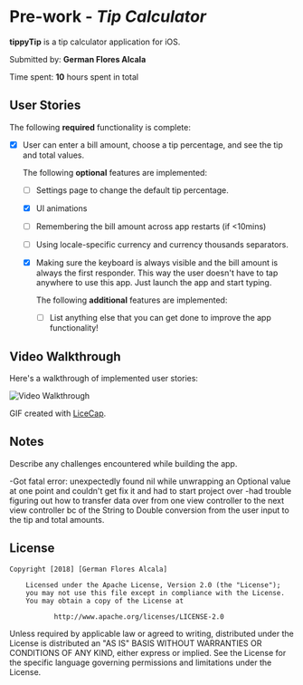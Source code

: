 # Pre-work - *Tip Calculator*

**tippyTip** is a tip calculator application for iOS.

Submitted by: **German Flores Alcala**

Time spent: **10** hours spent in total

## User Stories

The following **required** functionality is complete:

* [x] User can enter a bill amount, choose a tip percentage, and see the tip and
  total values.

  The following **optional** features are implemented:
  * [ ] Settings page to change the default tip percentage.
  * [x] UI animations
  * [ ] Remembering the bill amount across app restarts (if <10mins)
  * [ ] Using locale-specific currency and currency thousands separators.
  * [x] Making sure the keyboard is always visible and the bill amount is always
    the first responder. This way the user doesn't have to tap anywhere to use
    this app. Just launch the app and start typing.

    The following **additional** features are implemented:

    - [ ] List anything else that you can get done to improve the app
      functionality!

## Video Walkthrough 

Here's a walkthrough of implemented user stories:

<img src='https://i.imgur.com/vwe4Txp.gif' title='Video
Walkthrough' width='' alt='Video Walkthrough' />

GIF created with [LiceCap](http://www.cockos.com/licecap/).

## Notes

Describe any challenges encountered while building the app.

-Got fatal error: unexpectedly found nil while unwrapping an Optional value at
one point and couldn't get fix it and had to start project over
-had trouble figuring out how to transfer data over from one view controller
to the next view controller bc of the String to Double conversion from the user
input to the tip and total amounts.

## License

    Copyright [2018] [German Flores Alcala]

        Licensed under the Apache License, Version 2.0 (the "License");
        you may not use this file except in compliance with the License.
        You may obtain a copy of the License at

               http://www.apache.org/licenses/LICENSE-2.0

   Unless required by applicable law or agreed to  writing,  distributed under
   the License is distributed  an "AS IS" BASIS WITHOUT WARRANTIES OR CONDITIONS
   OF ANY KIND, either express or implied. See the License for the specific
   language governing permissions and limitations under the License.
